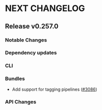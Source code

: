 # NEXT CHANGELOG

## Release v0.257.0

### Notable Changes

### Dependency updates

### CLI

### Bundles

* Add support for tagging pipelines ([#3086](https://github.com/databricks/cli/pull/3086))

### API Changes
